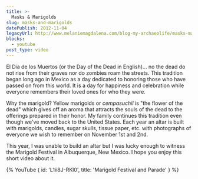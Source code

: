 ```yaml
---
title: >-
  Masks & Marigolds
slug: masks-and-marigolds
datePublish: 2012-11-04
legacyUrl: http://www.melaniemagdalena.com/blog-my-archaeolife/masks-marigolds
blocks:
  - youtube
post_type: video
---
```


El Dia de los Muertos (or the Day of the Dead in English)... no the dead do not rise from their graves nor do zombies roam the streets. This tradition began long ago in Mexico as a day dedicated to honoring those who have passed on from this world. It is a day for happiness and celebration while everyone remembers their loved ones for who they were.  
  
Why the marigold? Yellow marigolds or _cempasuchil_ is "the flower of the dead" which gives off an aroma that attracts the souls of the dead to the offerings prepared in their honor. My family continues this tradition even though we've moved back to the United States. Each year an altar is built with marigolds, candles, sugar skulls, tissue paper, etc. with photographs of everyone we wish to remember on November 1st and 2nd.  
  
This year, I was unable to build an altar but I was lucky enough to witness the Marigold Festival in Albuquerque, New Mexico. I hope you enjoy this short video about it.

{% YouTube {
  id: 'L1ii8J-RKl0',
  title: 'Marigold Festival and Parade'
} %}
